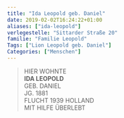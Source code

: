 ```yaml
---
title: "Ida Leopold geb. Daniel"
date: 2019-02-02T16:24:22+01:00
aliases: ["ida-leopold"]
verlegestelle: "Sittarder Straße 20"
familie: "Familie Leopold"
Tags: ["Lion Leopold geb. Daniel"]
Categories: ["Menschen"]
---
```


> HIER WOHNTE  
> **IDA LEOPOLD**  
> GEB. DANIEL  
> JG. 1881  
> FLUCHT 1939 HOLLAND  
> MIT HILFE ÜBERLEBT  
